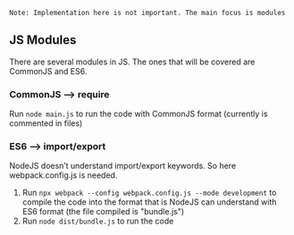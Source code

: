 `Note: Implementation here is not important. The main focus is modules`

## JS Modules
There are several modules in JS. The ones that will be covered are CommonJS and ES6.

### CommonJS --> require
Run `node main.js` to run the code with CommonJS format (currently is commented in files)

### ES6 --> import/export
NodeJS doesn’t understand import/export keywords. So here webpack.config.js is needed. 

1. Run `npx webpack --config webpack.config.js --mode development` to compile the code into the format that is NodeJS can understand with ES6 format
(the file compiled is "bundle.js")
2. Run `node dist/bundle.js` to run the code
